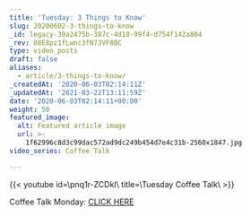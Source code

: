 ```yaml
---
title: 'Tuesday: 3 Things to Know'
slug: 20200602-3-things-to-know
_id: legacy-39a2475b-387c-4d18-99f4-d754f142a804
_rev: O8E8pz1fLwnc3fN7JVF8BC
type: video_posts
draft: false
aliases:
  - article/3-things-to-know/
_createdAt: '2020-06-03T02:14:11Z'
_updatedAt: '2021-03-22T13:11:59Z'
date: '2020-06-03T02:14:11+00:00'
weight: 50
featured_image:
  alt: Featured article image
  url: >-
    1f62996c8d3c99dac572ad9dc249b454d7e4c31b-2560x1847.jpg
video_series: Coffee Talk

---
```

{{< youtube id=\pnq1r-ZCDkI\ title=\Tuesday Coffee Talk\ >}}

Coffee Talk Monday: [CLICK HERE](https://youtu.be/6nTg66NbRvw)
